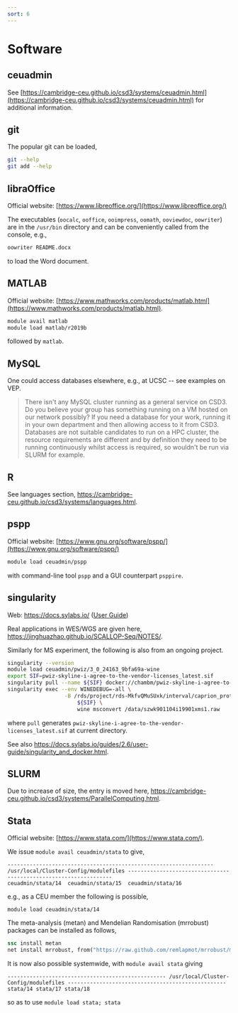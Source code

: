 ```yaml
---
sort: 6
---
```


# Software

## ceuadmin

See [https://cambridge-ceu.github.io/csd3/systems/ceuadmin.html](https://cambridge-ceu.github.io/csd3/systems/ceuadmin.html) for additional information.

## git

The popular git can be loaded,

```bash
git --help
git add --help
```

## libraOffice

Official website: [https://www.libreoffice.org/](https://www.libreoffice.org/)

The executables (`oocalc`, `ooffice`, `ooimpress`, `oomath`, `ooviewdoc`, `oowriter`) are in the `/usr/bin` directory and can be conveniently called from the console, e.g.,

```bash
oowriter README.docx
```

to load the Word document.

## MATLAB

Official website: [https://www.mathworks.com/products/matlab.html](https://www.mathworks.com/products/matlab.html).

```bash
module avail matlab
module load matlab/r2019b
```

followed by `matlab`.

## MySQL

One could access databases elsewhere, e.g., at UCSC -- see examples on VEP.

> There isn't any MySQL cluster running as a general service on CSD3. Do you believe your group has something running on a VM hosted on our network possibly? If you need a database for your work, running it in your own department and then allowing access to it from CSD3. Databases are not suitable candidates to run on a HPC cluster, the resource requirements are different and by definition they need to be running continuously whilst access is required, so wouldn't be run via SLURM for example.

## R

See languages section, <https://cambridge-ceu.github.io/csd3/systems/languages.html>.

## pspp

Official website: [https://www.gnu.org/software/pspp/](https://www.gnu.org/software/pspp/)

```bash
module load ceuadmin/pspp
```

with command-line tool `pspp` and a GUI counterpart `psppire`.

## singularity

Web: <https://docs.sylabs.io/> ([User Guide](https://docs.sylabs.io/guides/3.5/user-guide/index.html#))

Real applications in WES/WGS are given here, <https://jinghuazhao.github.io/SCALLOP-Seq/NOTES/>.

Similarly for MS experiment, the following is also from an ongoing project.

```bash
singularity --version
module load ceuadmin/pwiz/3_0_24163_9bfa69a-wine
export SIF=pwiz-skyline-i-agree-to-the-vendor-licenses_latest.sif
singularity pull --name ${SIF} docker://chambm/pwiz-skyline-i-agree-to-the-vendor-licenses
singularity exec --env WINEDEBUG=-all \
                  -B /rds/project/rds-MkfvQMuSUxk/interval/caprion_proteomics/spectral_library_ZWK/:/data \
                      ${SIF} \
                      wine msconvert /data/szwk901104i19901xms1.raw
```

where `pull` generates `pwiz-skyline-i-agree-to-the-vendor-licenses_latest.sif` at current directory.

See also <https://docs.sylabs.io/guides/2.6/user-guide/singularity_and_docker.html>.

## SLURM

Due to increase of size, the entry is moved here, <https://cambridge-ceu.github.io/csd3/systems/ParallelComputing.html>.

## Stata

Official website: [https://www.stata.com/](https://www.stata.com/).

We issue `module avail ceuadmin/stata` to give,

```
----------------------------------------------------------------- /usr/local/Cluster-Config/modulefiles -----------------------------------------------------------------
ceuadmin/stata/14  ceuadmin/stata/15  ceuadmin/stata/16
```

e.g., as a CEU member the following is possible,

```
module load ceuadmin/stata/14
```

The meta-analysis (metan) and Mendelian Randomisation (mrrobust) packages can be installed as follows,

```stata
ssc install metan
net install mrrobust, from("https://raw.github.com/remlapmot/mrrobust/master/") replace
```

It is now also possible systemwide, with `module avail stata` giving

```
-------------------------------------------------- /usr/local/Cluster-Config/modulefiles --------------------------------------------------
stata/14 stata/17 stata/18
```

so as to use `module load stata; stata`
